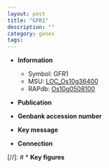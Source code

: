 ```yaml
---
layout: post
title: "GFR1"
description: ""
category: genes
tags: 
---
```


* **Information**  
    + Symbol: GFR1  
    + MSU: [LOC_Os10g36400](http://rice.uga.edu/cgi-bin/ORF_infopage.cgi?orf=LOC_Os10g36400)  
    + RAPdb: [Os10g0508100](http://rapdb.dna.affrc.go.jp/viewer/gbrowse_details/irgsp1?name=Os10g0508100)  

* **Publication**  

* **Genbank accession number**  

* **Key message**  

* **Connection**  

[//]: # * **Key figures**  


